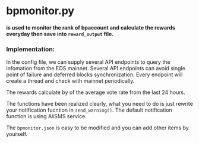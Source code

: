 # bpmonitor.py 
#### is used to monitor the rank of bpaccount and calculate the rewards everyday then save into `reward_output` file.

### Implementation:
In the config file, we can supply several API endpoints to query the infomation from the EOS mainnet. Several API endpoints can avoid single point of failure and deferred blocks synchronization. Every endpoint will create a thread and check with mainnet periodically. 

The rewards calculate by of the average vote rate from the last 24 hours. 

The functions have been realized clearly, what you need to do is just rewrite your notification fucntion in ```send_warning()```. The default notification function is using AliSMS service. 

The ```bpmonitor.json``` is easy to be modified and you can add other items by yourself.
